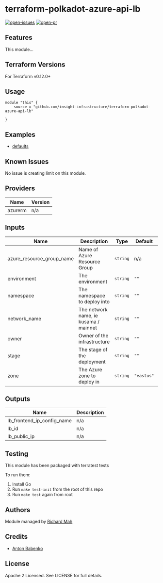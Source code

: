 # terraform-polkadot-azure-api-lb

[![open-issues](https://img.shields.io/github/issues-raw/insight-infrastructure/terraform-polkadot-azure-api-lb?style=for-the-badge)](https://github.com/insight-infrastructure/terraform-polkadot-azure-api-lb/issues)
[![open-pr](https://img.shields.io/github/issues-pr-raw/insight-infrastructure/terraform-polkadot-azure-api-lb?style=for-the-badge)](https://github.com/insight-infrastructure/terraform-polkadot-azure-api-lb/pulls)

## Features

This module...

## Terraform Versions

For Terraform v0.12.0+

## Usage

```
module "this" {
    source = "github.com/insight-infrastructure/terraform-polkadot-azure-api-lb"

}
```
## Examples

- [defaults](https://github.com/insight-infrastructure/terraform-polkadot-azure-api-lb/tree/master/examples/defaults)

## Known  Issues
No issue is creating limit on this module.

<!-- BEGINNING OF PRE-COMMIT-TERRAFORM DOCS HOOK -->
## Providers

| Name | Version |
|------|---------|
| azurerm | n/a |

## Inputs

| Name | Description | Type | Default | Required |
|------|-------------|------|---------|:-----:|
| azure\_resource\_group\_name | Name of Azure Resource Group | `string` | n/a | yes |
| environment | The environment | `string` | `""` | no |
| namespace | The namespace to deploy into | `string` | `""` | no |
| network\_name | The network name, ie kusama / mainnet | `string` | `""` | no |
| owner | Owner of the infrastructure | `string` | `""` | no |
| stage | The stage of the deployment | `string` | `""` | no |
| zone | The Azure zone to deploy in | `string` | `"eastus"` | no |

## Outputs

| Name | Description |
|------|-------------|
| lb\_frontend\_ip\_config\_name | n/a |
| lb\_id | n/a |
| lb\_public\_ip | n/a |

<!-- END OF PRE-COMMIT-TERRAFORM DOCS HOOK -->

## Testing
This module has been packaged with terratest tests

To run them:

1. Install Go
2. Run `make test-init` from the root of this repo
3. Run `make test` again from root

## Authors

Module managed by [Richard Mah](https://github.com/shinyfoil)

## Credits

- [Anton Babenko](https://github.com/antonbabenko)

## License

Apache 2 Licensed. See LICENSE for full details.